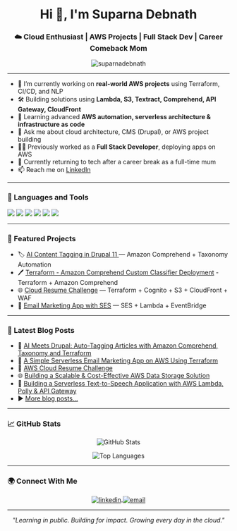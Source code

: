 <h1 align="center">Hi 👋, I'm Suparna Debnath</h1>
<h3 align="center">☁️ Cloud Enthusiast | AWS Projects | Full Stack Dev | Career Comeback Mom</h3>

<p align="center">
  <img src="https://komarev.com/ghpvc/?username=suparnad&label=Profile%20views&color=0e75b6&style=flat" alt="suparnadebnath" />
</p>

---

- 🔭 I’m currently working on **real-world AWS projects** using Terraform, CI/CD, and NLP
- 🛠️ Building solutions using **Lambda, S3, Textract, Comprehend, API Gateway, CloudFront**
- 🧠 Learning advanced **AWS automation, serverless architecture & infrastructure as code**
- 💬 Ask me about cloud architecture, CMS (Drupal), or AWS project building
- 👩‍💻 Previously worked as a **Full Stack Developer**, deploying apps on AWS
- 👶 Currently returning to tech after a career break as a full-time mum
- 📫 Reach me on [LinkedIn](https://www.linkedin.com/in/suparnad/)

---

### 🧰 Languages and Tools

<p align="left">
  <img src="https://img.shields.io/badge/AWS-FF9900?style=for-the-badge&logo=amazonaws&logoColor=white"/>
  <img src="https://img.shields.io/badge/Terraform-5C4EE5?style=for-the-badge&logo=terraform&logoColor=white"/>
  <img src="https://img.shields.io/badge/GitHub%20Actions-2088FF?style=for-the-badge&logo=github-actions&logoColor=white"/>
  <img src="https://img.shields.io/badge/Drupal-0678BE?style=for-the-badge&logo=drupal&logoColor=white"/>
  <img src="https://img.shields.io/badge/Python-3776AB?style=for-the-badge&logo=python&logoColor=white"/>
  <img src="https://img.shields.io/badge/Bash-121011?style=for-the-badge&logo=gnubash&logoColor=white"/>
</p>

---

### 📝 Featured Projects

- 🏷️ [AI Content Tagging in Drupal 11 ](https://github.com/suparnad/suparnad-comprehend_tagging) — Amazon Comprehend + Taxonomy Automation 
- 🖊️ [Terraform - Amazon Comprehend Custom Classifier Deployment](https://github.com/suparnad/aws_comprehend_terraform-drupal11) - Terraform + Amazon Comprehend
- 🌐 [Cloud Resume Challenge](https://github.com/suparnad/aws-cloud-resume-challenge) — Terraform + Cognito + S3 + CloudFront + WAF  
- 📧 [Email Marketing App with SES](https://github.com/suparnad/AWSEmailMarketing) — SES + Lambda + EventBridge

---

### 📕 Latest Blog Posts

- 🧠 [AI Meets Drupal: Auto-Tagging Articles with Amazon Comprehend, Taxonomy and Terraform](https://medium.com/@suparnad/ai-meets-drupal-auto-tagging-articles-with-amazon-comprehend-taxonomy-and-terraform-14b10cd575d0)
- 📧 [A Simple Serverless Email Marketing App on AWS Using Terraform](https://medium.com/@suparnad/a-simple-serverless-email-marketing-app-on-aws-using-terraform-47e9c6196bb5)
- 📄 [AWS Cloud Resume Challenge](https://medium.com/@suparnad/aws-cloud-resume-challenge-4c2011fddd99)
- 🌐 [Building a Scalable & Cost-Effective AWS Data Storage Solution](https://medium.com/@suparnad/building-a-scalable-cost-effective-aws-data-storage-solution-bca0c3c59fed)
- 🧩 [Building a Serverless Text-to-Speech Application with AWS Lambda, Polly & API Gateway](https://medium.com/@suparnad/building-a-serverless-text-to-speech-application-with-aws-lambda-polly-api-gateway-ae2107021b7f)
- ▶️ [More blog posts...](https://medium.com/me/stories/public)

---

### 📈 GitHub Stats

<p align="center">
  <img src="https://github-readme-stats.vercel.app/api?username=suparnad&show_icons=true&theme=default" alt="GitHub Stats" />
</p>

<p align="center">
  <img src="https://github-readme-stats.vercel.app/api/top-langs/?username=suparnad&layout=compact" alt="Top Languages" />
</p>

---

### 🌍 Connect With Me

<p align="center">
  <a href="https://www.linkedin.com/in/suparnad/" target="blank">
    <img align="center" src="https://img.shields.io/badge/LinkedIn-blue?style=flat&logo=linkedin" alt="linkedin"/>
  </a>
  <a href="mailto:suparnad@icloud.com" target="blank">
    <img align="center" src="https://img.shields.io/badge/Email-red?style=flat&logo=gmail" alt="email"/>
  </a>
</p>

---

<p align="center">
  <i>"Learning in public. Building for impact. Growing every day in the cloud."</i>
</p>
